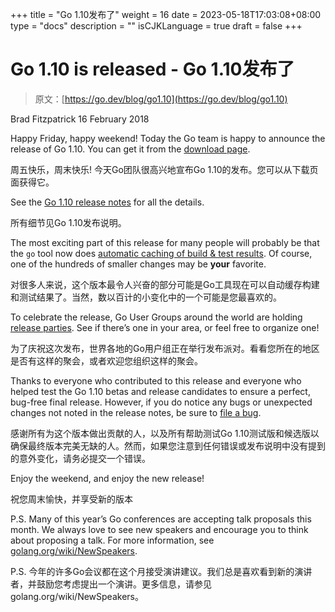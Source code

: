 +++
title = "Go 1.10发布了"
weight = 16
date = 2023-05-18T17:03:08+08:00
type = "docs"
description = ""
isCJKLanguage = true
draft = false
+++

# Go 1.10 is released - Go 1.10发布了

> 原文：[https://go.dev/blog/go1.10](https://go.dev/blog/go1.10)

Brad Fitzpatrick
16 February 2018

Happy Friday, happy weekend! Today the Go team is happy to announce the release of Go 1.10. You can get it from the [download page](https://go.dev/dl/).

周五快乐，周末快乐! 今天Go团队很高兴地宣布Go 1.10的发布。您可以从下载页面获得它。

See the [Go 1.10 release notes](https://go.dev/doc/go1.10) for all the details.

所有细节见Go 1.10发布说明。

The most exciting part of this release for many people will probably be that the `go` tool now does [automatic caching of build & test results](https://go.dev/doc/go1.10#build). Of course, one of the hundreds of smaller changes may be **your** favorite.

对很多人来说，这个版本最令人兴奋的部分可能是Go工具现在可以自动缓存构建和测试结果了。当然，数以百计的小变化中的一个可能是您最喜欢的。

To celebrate the release, Go User Groups around the world are holding [release parties](https://github.com/golang/go/wiki/Go-1.10-Release-Party). See if there’s one in your area, or feel free to organize one!

为了庆祝这次发布，世界各地的Go用户组正在举行发布派对。看看您所在的地区是否有这样的聚会，或者欢迎您组织这样的聚会。

Thanks to everyone who contributed to this release and everyone who helped test the Go 1.10 betas and release candidates to ensure a perfect, bug-free final release. However, if you do notice any bugs or unexpected changes not noted in the release notes, be sure to [file a bug](https://go.dev/issues/new).

感谢所有为这个版本做出贡献的人，以及所有帮助测试Go 1.10测试版和候选版以确保最终版本完美无缺的人。然而，如果您注意到任何错误或发布说明中没有提到的意外变化，请务必提交一个错误。

Enjoy the weekend, and enjoy the new release!

祝您周末愉快，并享受新的版本

P.S. Many of this year’s Go conferences are accepting talk proposals this month. We always love to see new speakers and encourage you to think about proposing a talk. For more information, see [golang.org/wiki/NewSpeakers](https://go.dev/wiki/NewSpeakers).

P.S. 今年的许多Go会议都在这个月接受演讲建议。我们总是喜欢看到新的演讲者，并鼓励您考虑提出一个演讲。更多信息，请参见 golang.org/wiki/NewSpeakers。
